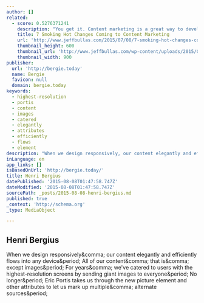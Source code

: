 ```yaml
---
author: []
related:
  - score: 0.5276371241
    description: "You get it. Content marketing is a great way to develop customer relationships, increase brand awareness and target your audience with precision. You've given it a go for a while, with some decent results. Now what? You know by now that content marketing isn't static. Things are always changing."
    title: 7 Smoking Hot Changes Coming to Content Marketing
    url: 'http://www.jeffbullas.com/2015/07/08/7-smoking-hot-changes-coming-to-content-marketing/'
    thumbnail_height: 600
    thumbnail_url: 'http://www.jeffbullas.com/wp-content/uploads/2015/07/Hot-changes-coming-to-conent-marketing-header-image.jpg'
    thumbnail_width: 900
publisher:
  url: 'http://bergie.today'
  name: Bergie
  favicon: null
  domain: bergie.today
keywords:
  - highest-resolution
  - portis
  - content
  - images
  - catered
  - elegantly
  - attributes
  - efficiently
  - flows
  - element
description: "When we design responsively, our content elegantly and efficiently flows into any device. All of our content, that is, except images. For years, we've catered to users with the highest-resolution screens by sending giant images to everyone. No longer. Eric Portis takes us through the new picture element and other attributes to let us mark up multiple, alternate sources."
inLanguage: en
app_links: []
isBasedOnUrl: 'http://bergie.today/'
title: Henri Bergius
datePublished: '2015-08-08T01:47:58.747Z'
dateModified: '2015-08-08T01:47:58.747Z'
sourcePath: _posts/2015-08-08-henri-bergius.md
published: true
_context: 'http://schema.org'
_type: MediaObject

---
```

<article style=""><h1>Henri Bergius</h1><p>When we design responsively&amp;comma; our content elegantly and efficiently flows into any device&amp;period; All of our content&amp;comma; that is&amp;comma; except images&amp;period; For years&amp;comma; we've catered to users with the highest-resolution screens by sending giant images to everyone&amp;period; No longer&amp;period; Eric Portis takes us through the new picture element and other attributes to let us mark up multiple&amp;comma; alternate sources&amp;period;</p></article>